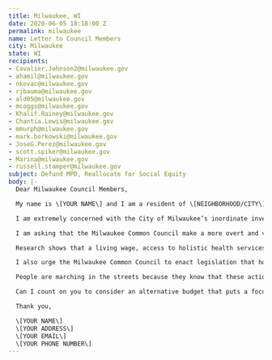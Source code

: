 ```yaml
---
title: Milwaukee, WI
date: 2020-06-05 18:18:00 Z
permalink: milwaukee
name: Letter to Council Members
city: Milwaukee
state: WI
recipients:
- Cavalier.Johnson2@milwaukee.gov
- ahamil@milwaukee.gov
- nkovac@milwaukee.gov
- rjbauma@milwaukee.gov
- ald05@milwaukee.gov
- mcoggs@milwaukee.gov
- Khalif.Rainey@milwaukee.gov
- Chantia.Lewis@milwaukee.gov
- mmurph@milwaukee.gov
- mark.borkowski@milwaukee.gov
- JoseG.Perez@milwaukee.gov
- scott.spiker@milwaukee.gov
- Marina@milwaukee.gov
- russell.stamper@milwaukee.gov
subject: Defund MPD, Reallocate for Social Equity
body: |-
  Dear Milwaukee Council Members,

  My name is \[YOUR NAME\] and I am a resident of \[NEIGHBORHOOD/CITY\].

  I am extremely concerned with the City of Milwaukee’s inordinate investment in the Milwaukee Police Department (MPD) at the expense of critical youth, education, and health services.

  I am asking that the Milwaukee Common Council make a more overt and visible commitment to racial justice. I demand that the budget vote be delayed so that Council may find ways to redirect money away from Milwaukee Police Department’s overinflated budget. I urge you to pressure the City Manager’s Office towards an ethical and equal reallocation of the city’s expenditures, away from MPD, and towards sectors that facilitate the dismantling of racial and class inequality.

  Research shows that a living wage, access to holistic health services and treatment, educational opportunity, and stable housing are far more successful at reducing crime than police or prisons. As such, I demand more aggressive financial support be directed to those areas.

  I also urge the Milwaukee Common Council to enact legislation that holds police accountable and to overturn policies that allow police to engage in unlawful behavior with impunity. Justice will only be served when the police are reformed, and this will not be possible until we defund them.

  People are marching in the streets because they know that these actions will result in a healthier, more just society. I implore you to please listen to the needs of your constituents and take immediate action to address their concerns.

  Can I count on you to consider an alternative budget that puts a focus on social service programs?

  Thank you,

  \[YOUR NAME\]
  \[YOUR ADDRESS\]
  \[YOUR EMAIL\]
  \[YOUR PHONE NUMBER\]
---
```


